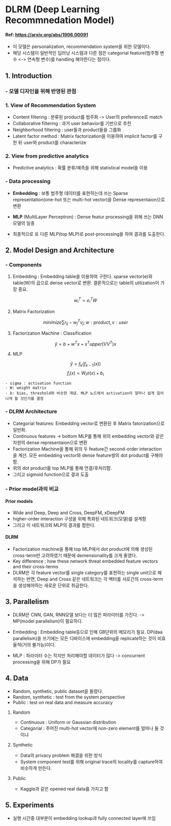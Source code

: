<script type="text/javascript" async
  src="https://cdn.mathjax.org/mathjax/latest/MathJax.js?config=TeX-MML-AM_CHTML">
</script>

# DLRM (Deep Learning Recommnedation Model)

#### Ref: <a><https://arxiv.org/abs/1906.00091></a>

* 이 모델은 personalization, recommendation system을 위한 모델이다.
* 해당 시스템이 일반적인 딥러닝 시스템과 다른 점은 categorial feature(범주형 변수 <-> 연속형 변수)를 handling 해야한다는 점이다.

## 1. Introduction

### - 모델 디자인을 위해 반영된 관점

### 1. View of Recommendation System

* Content filtering : 분류된 product를 범주화 -> User의 preference로 match
* Collaborative filtering : 과거 user behavior를 기반으로 추천
* Neighborhood filtering : user들과 product들을 그룹화
* Latent factor method : Matrix factorization을 이용하여 implicit factor를 구한 뒤 user와 product를 characterize

### 2. View from predictive analytics

* Predictive analytics : 확률 분류/예측을 위해 statistical model을 이용

### - Data processing

* **Embedding** : 보통 범주형 데이터를 표현하는데 쓰는 Sparse representation(one-hot 또는 multi-hot vector)을 Dense representaion으로 변환
* **MLP** (MultiLayer Perceptron) : Dense featur processing을 위해 쓰는 DNN모델의 일종

* 최종적으로 또 다른 MLP(top MLP)로 post-processing을 하여 결과를 도출한다.

## 2. Model Design and Architecture

### - Components

1. Embedding : Embedding table을 이용하여 구한다. sparse vector(e)와 table(W)의 곱으로 dense vector로 변환. 결론적으로는 table의 utilization이 가장 중요.

$$
w_i^T = e_i^TW
$$

2. Matrix Factorization

$$minimize \sum r_{ij}-w_j^Tv_j; w:product, v:user$$

3. Factorization Machine : Classification

$$ \hat{y} = b + w^Tx + x^Tupper(VV^T)x $$

4. MLP

$$ \hat{y} = f_k(f_{k-1}(x))$$
$$ f_i(x) = W_i\sigma(x)+b_i$$

```
- sigma : activation function
- W: weight matrix
- b: bias, threshold와 비슷한 개념. MLP 노드에서 activation이 얼마나 쉽게 일어나게 할 것인가를 결정
```

### - DLRM Architecture

* Categorial features: Embedding vector로 변환된 후 Matrix fatorization으로 일반화.
* Continuous features -> bottom MLP를 통해 위의 embedding vector와 같은 차원의 dense representaion으로 변환
* Factorization Machine을 통해 위의 두 feature간 second-order interaction을 계산. 모든 embedding vector와 dense feature쌍의 dot product를 구해야함.
* 위의 dot product를 top MLP를 통해 연결/후처리함.
* 그리고 sigmoid function으로 결과 도출

### - Prior model과의 비교

#### Prior models

* Wide and Deep, Deep and Cross, DeepFM, xDeepFM
* higher-order interaction 구성을 위해 특화된 네트워크(모델)를 설계함
* 그리고 이 네트워크와 MLP의 결과를 합한다.

#### DLRM

* Factorization machine을 통해 top MLP에서 dot product에 의해 생성된 cross-term만 고려하였기 때문에 demensionality를 크게 줄였다.
* Key difference : how these network threat embedded feature vectors and their cross-terms
* DLRM은 각 feature vector를 single category를 표현하는 single unit으로 해석하는 반면, Deep and Cross 같은 네트워크는 각 벡터를 서로간의 cross-term을 생성해야하는 새로운 단위로 취급한다.

## 3. Parallelism

* DLRM은 CNN, GAN, RNN모델 보다는 더 많은 파라미터를 가진다. -> MP(model parallelism)이 필요하다.

* Embedding : Embedding table등으로 인해 GB단위의 메모리가 필요. DP(daa parallelism)을 쓰기에는 모든 디바이스에 embedding을 replicate하는 것이 비효율적(거의 불가능)이다.

* MLP : 파라미터 수는 작지만 처리해야할 데이터가 많다 -> concurrent processing을 위해 DP가 필요

## 4. Data

* Random, synthetic, public dataset을 돌렸다.
* Random, synthetic : test from the system perspective
* Public : test on real data and measure accuracy

1. Random
    * Continuous : Uniform or Gaussian distribution
    * Categorial : 주어진 multi-hot vector에 non-zero element를 얼마나 둘 것이냐

2. Synthetic
    * Data의 privacy problem 해결을 위한 방식
    * System component test를 위해 original trace의 locality를 capture하여 비슷하게 만든다.

3. Public
    * Kaggle과 같은 opened real data를 가지고 함

## 5. Experiments

* 실행 시간중 대부분이 embedding lookup과 fully connected layer에 쓰임
